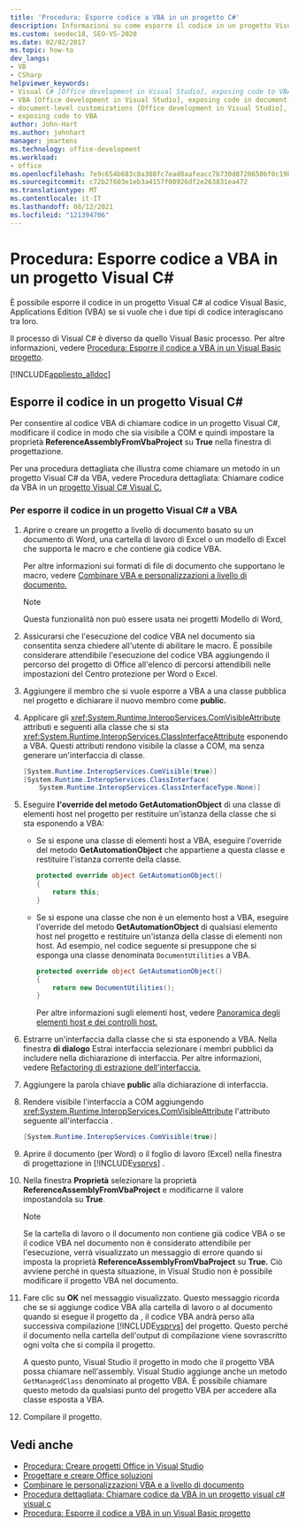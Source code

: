 ```yaml
---
title: 'Procedura: Esporre codice a VBA in un progetto C#'
description: Informazioni su come esporre il codice in un progetto Visual C# a codice Visual Basic, Applications Edition (VBA) se si vuole che i due tipi di codice interagiscano tra loro.
ms.custom: seodec18, SEO-VS-2020
ms.date: 02/02/2017
ms.topic: how-to
dev_langs:
- VB
- CSharp
helpviewer_keywords:
- Visual C# [Office development in Visual Studio], exposing code to VBA
- VBA [Office development in Visual Studio], exposing code in document-level customizations
- document-level customizations [Office development in Visual Studio], exposing code
- exposing code to VBA
author: John-Hart
ms.author: johnhart
manager: jmartens
ms.technology: office-development
ms.workload:
- office
ms.openlocfilehash: 7e9c654b683c0a308fc7ead8aafeacc7b730d8720650bf0c19b7128acd2ac08f
ms.sourcegitcommit: c72b2f603e1eb3a4157f00926df2e263831ea472
ms.translationtype: MT
ms.contentlocale: it-IT
ms.lasthandoff: 08/12/2021
ms.locfileid: "121394706"
---
```

# <a name="how-to-expose-code-to-vba-in-a-visual-c-project"></a>Procedura: Esporre codice a VBA in un progetto Visual C#
  È possibile esporre il codice in un progetto Visual C# al codice Visual Basic, Applications Edition (VBA) se si vuole che i due tipi di codice interagiscano tra loro.

 Il processo di Visual C# è diverso da quello Visual Basic processo. Per altre informazioni, vedere [Procedura: Esporre il codice a VBA in un Visual Basic progetto](../vsto/how-to-expose-code-to-vba-in-a-visual-basic-project.md).

 [!INCLUDE[appliesto_alldoc](../vsto/includes/appliesto-alldoc-md.md)]

## <a name="expose-code-in-a-visual-c-project"></a>Esporre il codice in un progetto Visual C#
 Per consentire al codice VBA di chiamare codice in un progetto Visual C#, modificare il codice in modo che sia visibile a COM e quindi impostare la proprietà **ReferenceAssemblyFromVbaProject** su **True** nella finestra di progettazione.

 Per una procedura dettagliata che illustra come chiamare un metodo in un progetto Visual C# da VBA, vedere Procedura dettagliata: Chiamare codice da VBA in un [progetto Visual C&#35; Visual C.](../vsto/walkthrough-calling-code-from-vba-in-a-visual-csharp-project.md)

### <a name="to-expose-code-in-a-visual-c-project-to-vba"></a>Per esporre il codice in un progetto Visual C# a VBA

1. Aprire o creare un progetto a livello di documento basato su un documento di Word, una cartella di lavoro di Excel o un modello di Excel che supporta le macro e che contiene già codice VBA.

    Per altre informazioni sui formati di file di documento che supportano le macro, vedere [Combinare VBA e personalizzazioni a livello di documento.](../vsto/combining-vba-and-document-level-customizations.md)

   > [!NOTE]
   > Questa funzionalità non può essere usata nei progetti Modello di Word,

2. Assicurarsi che l'esecuzione del codice VBA nel documento sia consentita senza chiedere all'utente di abilitare le macro. È possibile considerare attendibile l'esecuzione del codice VBA aggiungendo il percorso del progetto di Office all'elenco di percorsi attendibili nelle impostazioni del Centro protezione per Word o Excel.

3. Aggiungere il membro che si vuole esporre a VBA a una classe pubblica nel progetto e dichiarare il nuovo membro come **public.**

4. Applicare gli <xref:System.Runtime.InteropServices.ComVisibleAttribute> attributi e seguenti alla classe che si sta <xref:System.Runtime.InteropServices.ClassInterfaceAttribute> esponendo a VBA. Questi attributi rendono visibile la classe a COM, ma senza generare un'interfaccia di classe.

   ```csharp
   [System.Runtime.InteropServices.ComVisible(true)]
   [System.Runtime.InteropServices.ClassInterface(
       System.Runtime.InteropServices.ClassInterfaceType.None)]
   ```

5. Eseguire **l'override del metodo GetAutomationObject** di una classe di elementi host nel progetto per restituire un'istanza della classe che si sta esponendo a VBA:

   - Se si espone una classe di elementi host a VBA, eseguire l'override del metodo **GetAutomationObject** che appartiene a questa classe e restituire l'istanza corrente della classe.

     ```csharp
     protected override object GetAutomationObject()
     {
         return this;
     }
     ```

   - Se si espone una classe che non è un elemento host a VBA, eseguire l'override del metodo **GetAutomationObject** di qualsiasi elemento host nel progetto e restituire un'istanza della classe di elementi non host. Ad esempio, nel codice seguente si presuppone che si esponga una classe denominata `DocumentUtilities` a VBA.

     ```csharp
     protected override object GetAutomationObject()
     {
         return new DocumentUtilities();
     }
     ```

     Per altre informazioni sugli elementi host, vedere [Panoramica degli elementi host e dei controlli host.](../vsto/host-items-and-host-controls-overview.md)

6. Estrarre un'interfaccia dalla classe che si sta esponendo a VBA. Nella finestra **di dialogo** Estrai interfaccia selezionare i membri pubblici da includere nella dichiarazione di interfaccia. Per altre informazioni, vedere [Refactoring di estrazione dell'interfaccia.](../ide/reference/extract-interface.md)

7. Aggiungere la parola chiave **public** alla dichiarazione di interfaccia.

8. Rendere visibile l'interfaccia a COM aggiungendo <xref:System.Runtime.InteropServices.ComVisibleAttribute> l'attributo seguente all'interfaccia .

   ```csharp
   [System.Runtime.InteropServices.ComVisible(true)]
   ```

9. Aprire il documento (per Word) o il foglio di lavoro (Excel) nella finestra di progettazione in [!INCLUDE[vsprvs](../sharepoint/includes/vsprvs-md.md)] .

10. Nella finestra **Proprietà** selezionare la proprietà **ReferenceAssemblyFromVbaProject** e modificarne il valore impostandola su **True**.

    > [!NOTE]
    > Se la cartella di lavoro o il documento non contiene già codice VBA o se il codice VBA nel documento non è considerato attendibile per l'esecuzione, verrà visualizzato un messaggio di errore quando si imposta la proprietà **ReferenceAssemblyFromVbaProject** su **True.** Ciò avviene perché in questa situazione, in Visual Studio non è possibile modificare il progetto VBA nel documento.

11. Fare clic su **OK** nel messaggio visualizzato. Questo messaggio ricorda che se si aggiunge codice VBA alla cartella di lavoro o al documento quando si esegue il progetto da , il codice VBA andrà perso alla successiva compilazione [!INCLUDE[vsprvs](../sharepoint/includes/vsprvs-md.md)] del progetto. Questo perché il documento nella cartella dell'output di compilazione viene sovrascritto ogni volta che si compila il progetto.

     A questo punto, Visual Studio il progetto in modo che il progetto VBA possa chiamare nell'assembly. Visual Studio aggiunge anche un metodo `GetManagedClass` denominato al progetto VBA. È possibile chiamare questo metodo da qualsiasi punto del progetto VBA per accedere alla classe esposta a VBA.

12. Compilare il progetto.

## <a name="see-also"></a>Vedi anche
- [Procedura: Creare progetti Office in Visual Studio](../vsto/how-to-create-office-projects-in-visual-studio.md)
- [Progettare e creare Office soluzioni](../vsto/designing-and-creating-office-solutions.md)
- [Combinare le personalizzazioni VBA e a livello di documento](../vsto/combining-vba-and-document-level-customizations.md)
- [Procedura dettagliata: Chiamare codice da VBA in un progetto visual c&#35; visual c](../vsto/walkthrough-calling-code-from-vba-in-a-visual-csharp-project.md)
- [Procedura: Esporre il codice a VBA in un Visual Basic progetto](../vsto/how-to-expose-code-to-vba-in-a-visual-basic-project.md)

